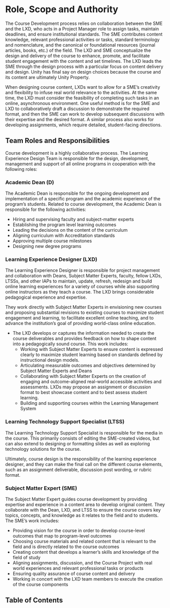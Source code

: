 # Role, Scope and Authority
The Course Development process relies on collaboration between the SME and the LXD, who acts in a Project Manager role
to assign tasks, maintain deadlines, and ensure institutional standards. The SME contributes content knowledge,
relevant professional activities or tasks, standard terminology and nomenclature, and the canonical or foundational
resources (journal articles, books, etc.) of the field. The LXD and SME conceptualize the design and delivery of the
course to enhance, promote, and facilitate student engagement with the content and set timelines. The LXD leads the SME
through the design process with a particular focus on content delivery and design. Unity has final say on design choices
because the course and its content are ultimately Unity Property.

When designing course content, LXDs want to allow for a SME’s creativity and flexibility to infuse real world relevance
to the activities. At the same time, the LXD must consider the feasibility of completing such tasks in an online,
asynchronous environment. One useful method is for the SME and LXD to collaboratively draft a discussion to demonstrate
the required format, and then the SME can work to develop subsequent discussions with their expertise and the desired
format. A similar process also works for developing assignments, which require detailed, student-facing directions.

## Team Roles and Responsibilities
Course development is a highly collaborative process. The Learning Experience Design Team is responsible for the design,
development, management and support of all online programs in cooperation with the following roles:

### **Academic Dean (D)**
The Academic Dean is responsible for the ongoing development and implementation of a specific program and the academic
experience of the program’s students. Related to course development, the Academic Dean is responsible for the following
activities:
- Hiring and supervising faculty and subject-matter experts
- Establishing the program level learning outcomes
- Leading the decisions on the content of the curriculum
- Aligning curriculum with Accreditation standards
- Approving multiple course milestones
- Designing new degree programs

### **Learning Experience Designer (LXD)**
The Learning Experience Designer is responsible for project management and collaboration with Deans,
Subject Matter Experts, faculty, fellow LXDs, LTSSs, and other IAPs to maintain, update, refresh, redesign and build
online learning experiences for a variety of courses while also supporting online instructors as they teach a course.
The LXD brings considerable pedagogical experience and expertise.

They work directly with Subject Matter Experts in envisioning new courses and proposing substantial revisions to
existing courses to maximize student engagement and learning, to facilitate excellent online teaching, and to advance
the institution’s goal of providing world-class online education.

- The LXD develops or captures the information needed to create the course deliverables and provides feedback on how to
  shape content into a pedagogically sound course. This work includes:
    - Working with Subject Matter Experts to ensure content is expressed clearly to maximize student learning based on
      standards defined by instructional design models.
    - Articulating measurable outcomes and objectives determined by Subject Matter Experts and Deans
    - Collaborating with Subject Matter Experts on the creation of engaging and outcome-aligned real-world accessible
      activities and assessments. LXDs may propose an assignment or discussion format to best showcase content and to best
      assess student learning.
    - Building and supporting courses within the Learning Management System

### **Learning Technology Support Specialist (LTSS)**
The Learning Technology Support Specialist is responsible for the media in the course. This primarily consists of
editing the SME-created videos, but can also extend to designing or formatting slides as well as exploring technology
solutions for the course.

Ultimately, course design is the responsibility of the learning experience designer, and they can make the final call on
the different course elements, such as an assignment deliverable, discussion post wording, or rubric format.


### **Subject Matter Expert (SME)**
The Subject Matter Expert guides course development by providing expertise and experience in a content area to develop
original content. They collaborate with the Dean, LXD, and LTSS to ensure the course covers key topics, concepts, and
knowledge as it relates to the field and to students. The SME’s work includes:
- Providing vision for the course in order to develop course-level outcomes that map to program-level outcomes
- Choosing course materials and related content that is relevant to the field and is directly related to the course
  outcomes
- Creating content that develops a learner’s skills and knowledge of the field of study
- Aligning assignments, discussion, and the Course Project with real world experiences and relevant professional tasks
  or products
- Ensuring quality assurance of course content and delivery
- Working in concert with the LXD team members to execute the creation of the course components

## Table of Contents
<toc></toc>